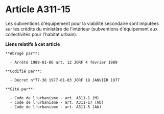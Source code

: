 # Article A311-15

Les subventions d'équipement pour la viabilité secondaire sont imputées sur les crédits du ministère de l'intérieur
(subventions d'équipement aux collectivités pour l'habitat urbain).

**Liens relatifs à cet article**

	**Abrogé par**:

	  - Arrêté 1989-01-06 art. 12 JORF 4 février 1989

	**Codifié par**:

	  - Décret n°77-38 1977-01-03 JORF 18 JANVIER 1977

	**Cité par**:

	  - Code de l'urbanisme - art. A311-1 (M)
	  - Code de l'urbanisme - art. A311-17 (Ab)
	  - Code de l'urbanisme - art. A311-5 (Ab)
